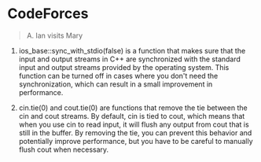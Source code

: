 # CodeForces


>A. Ian visits Mary

1. ios_base::sync_with_stdio(false) is a function that makes sure that the input and output streams in C++ are synchronized with the standard input and output streams provided by the operating system. This function can be turned off in cases where you don't need the synchronization, which can result in a small improvement in performance.

2. cin.tie(0) and cout.tie(0) are functions that remove the tie between the cin and cout streams. By default, cin is tied to cout, which means that when you use cin to read input, it will flush any output from cout that is still in the buffer. By removing the tie, you can prevent this behavior and potentially improve performance, but you have to be careful to manually flush cout when necessary.
